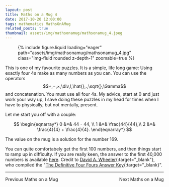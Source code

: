 ```yaml
---
layout: post
title: Maths on a Mug 4
date: 2017-10-20 12:00:00
tags: mathematics MathsOnAMug
related_posts: true
thumbnail: assets/img/mathsonamug/mathsonamug_4.jpeg
---
```


<div class="row mt-3">
    <div class="col-sm mt-3 mt-md-0">
        <figure>
            {% include figure.liquid loading="eager" path="assets/img/mathsonamug/mathsonamug_4.jpg" class="img-fluid rounded z-depth-1" zoomable=true %}
        </figure>
    </div>
</div>

This is one of my favourite puzzles. It is a simple, life long game: Using exactly four 4s make as many numbers as you can. You can use the operators $$+,−,×,\div,!,\hat{},.,\sqrt{},\Gamma$$ and concatenation. You must use all four 4s. My advice, start at 0 and just work your way up, I save doing these puzzles in my head for times when I have to physically, but not mentally, present.

Let me start you off with a couple:

$$
\begin{eqnarray*}
0 &=& 44 - 44, \\
1 &=& \frac{44}{44},\\
2 &=& \frac{4}{4} + \frac{4}{4}.
\end{eqnarray*}
$$

The value on the mug is a solution for the number 169.

You can quite comfortabely get the first 100 numbers, and then things start to ramp up in difficulty. If you are really keen, the answer to the first 40,000 numbers is available [here](/assets/files/fourfours.pdf). Credit to [David A. Wheeler](https://dwheeler.com/){:target="\_blank"}, who compiled the "[The Definitive Four Fours Answer Key](https://dwheeler.com/fourfours/){:target="\_blank}".

<hr>

<div style="display: flex; justify-content: space-between; align-items: center;">
    <a href="https://seanelvidge.github.io/article/2017/Maths_on_a_Mug_3/" style="text-decoration: none;">Previous Maths on a Mug</a>
    <a href="https://seanelvidge.github.io/article/2018/Maths_on_a_Mug_5/" style="text-decoration: none;">Next Maths on a Mug</a>
</div>
